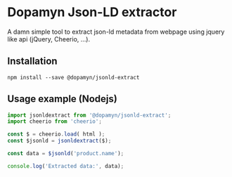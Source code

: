 # Dopamyn Json-LD extractor

A damn simple tool to extract json-ld metadata from webpage using jquery like api (jQuery, Cheerio, ...).

## Installation

```
npm install --save @dopamyn/jsonld-extract
```

## Usage example (Nodejs)

```javascript
import jsonldextract from '@dopamyn/jsonld-extract';
import cheerio from 'cheerio';

const $ = cheerio.load( html );
const $jsonld = jsonldextract($);

const data = $jsonld('product.name');

console.log('Extracted data:', data);
```
